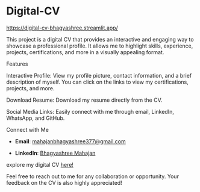 # Digital-CV
https://digital-cv-bhagyashree.streamlit.app/

This project is a digital CV that provides an interactive and engaging way to showcase a professional profile. It allows me to highlight skills, experience, projects, certifications, and more in a visually appealing format.




Features

Interactive Profile: View my profile picture, contact information, and a brief description of myself. You can click on the links to view my certifications, projects, and more.

Download Resume: Download my resume directly from the CV.

Social Media Links: Easily connect with me through email, LinkedIn, WhatsApp, and GitHub.




Connect with Me
- **Email**: [mahajanbhagyashree377@gmail.com](mailto:mahajanbhagyashree377@gmail.com)
  
- **LinkedIn**: [Bhagyashree Mahajan](https://www.linkedin.com/in/bhagyashree-mahajan-a2577520b/)


explore my digital CV [here!](https://digital-cv-bhagyashree.streamlit.app/)

Feel free to reach out to me for any collaboration or opportunity. Your feedback on the CV is also highly appreciated!


